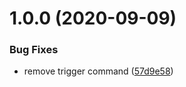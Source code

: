 # 1.0.0 (2020-09-09)


### Bug Fixes

* remove trigger command ([57d9e58](https://github.com/lyne-design-system/lyne-helper-trigger-travis/commit/57d9e588ca5652bb927cea1cffb6a6abde2344de))
